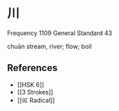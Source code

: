 # 川
Frequency 1109
General Standard 43

chuān
stream, river; flow; boil

## References
- [[HSK 6]]
- [[3 Strokes]]
- [[巛 Radical]]